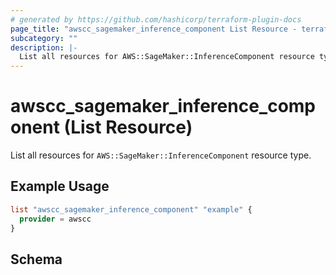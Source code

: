 ```yaml
---
# generated by https://github.com/hashicorp/terraform-plugin-docs
page_title: "awscc_sagemaker_inference_component List Resource - terraform-provider-awscc"
subcategory: ""
description: |-
  List all resources for AWS::SageMaker::InferenceComponent resource type.
---
```


# awscc_sagemaker_inference_component (List Resource)

List all resources for `AWS::SageMaker::InferenceComponent` resource type.

## Example Usage

```terraform
list "awscc_sagemaker_inference_component" "example" {
  provider = awscc
}
```

<!-- schema generated by tfplugindocs -->
## Schema
